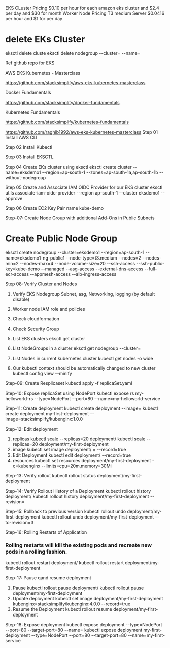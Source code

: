 EKS CLuster Pricing
$0.10 per hour for each amazon eks cluster and $2.4 per day and $30 for month
Worker Node Pricing
T3 medium Server
$0.0416 per hour and $1 for per day 

# delete EKs Cluster
eksctl delete cluste <clustername>
eksctl delete nodegroup --cluster=<cluster name> --name=<nodegroup name>

Ref github repo for EKS


AWS EKS Kubernetes - Masterclass

https://github.com/stacksimplify/aws-eks-kubernetes-masterclass

Docker Fundamentals

https://github.com/stacksimplify/docker-fundamentals

Kubernetes Fundamentals

https://github.com/stacksimplify/kubernetes-fundamentals



https://github.com/raghib1992/aws-eks-kubernetes-masterclass
Step 01 Install AWS CLI

Step 02 Install Kubectl

Step 03 Install EKSCTL

Step 04 Create EKs cluster using eksctl
eksctl create cluster --name=eksdemo1 --region=ap-south-1 --zones=ap-south-1a,ap-south-1b --without-nodegroup

Step 05 Create and Associate IAM OIDC Provider for our EKS cluster
eksctl utils associate-iam-oidc-provider --region ap-south-1 --cluster eksdemo1 --approve

Step 06 Create EC2 Key Pair
name kube-demo

Step-07: Create Node Group with additional Add-Ons in Public Subnets
# Create Public Node Group   
eksctl create nodegroup --cluster=eksdemo1 --region=ap-south-1 --name=eksdemo1-ng-public1 --node-type=t3.medium --nodes=2 --nodes-min=2 --nodes-max=4 --node-volume-size=20 --ssh-access --ssh-public-key=kube-demo --managed --asg-access --external-dns-access --full-ecr-access --appmesh-access --alb-ingress-access

Step 08: Verify Cluster and Nodes
1. Verify EKS Nodegroup Subnet, asg, Networking, logging (by default disable)
2. Worker node IAM role and policies
3. Check cloudformation
4. Check Security Group
5. List EKS clusters
eksctl get cluster

6. List NodeGroups in a cluster
eksctl get nodegroup --cluster=<clusterName>

7. List Nodes in current kubernetes cluster
kubectl get nodes -o wide

8. Our kubectl context should be automatically changed to new cluster
kubectl config view --minify

Step-09: Create Resplicaset
kubectl apply -f replicaSet.yaml

Step-10: Expose replicaSet using NodePort
kubectl expose rs my-helloworld-rs --type=NodePort --port=80 --name=my-helloworld-service

Step-11: Create deployment
kubectl create deployment <deployment name> --image=<image name>
kubectl create deployment my-first-deployment --image=stacksimplify/kubenginx:1.0.0

Step-12: Edit deployment
1. replicas
kubectl scale --replicas=20 deployment/<Deployment-Name>
kubectl scale --replicas=20 deployment/my-first-deployment
2. image
kubectl set image deployment/<Deployment-Name> <Container-Name>=<Container-Image> --record=true
3. Edit Deployment
kubectl edit deployment/<Deployment-Name> --record=true
4. resources
kubectl set resources deployment/my-first-deployment -c=kubenginx --limits=cpu=20m,memory=30Mi

Step-13: Verify rollout
kubectl rollout status deployment/my-first-deployment

Step-14: Verify Rollout History of a Deployment
kubectl rollout history deployment/<Deployment-Name>
kubectl rollout history deployment/my-first-deployment --revision=<revision number>

Step-15: Rollback to previous version
kubectl rollout undo deployment/my-first-deployment
kubectl rollout undo deployment/my-first-deployment --to-revision=3

Step-16: Rolling Restarts of Application
### Rolling restarts will kill the existing pods and recreate new pods in a rolling fashion.
kubectl rollout restart deployment/<Deployment-Name>
kubectl rollout restart deployment/my-first-deployment

Step-17: Pause qand resume deployment
1. Pause
kubectl rollout pause deployment/<Deployment-Name>
kubectl rollout pause deployment/my-first-deployment
2. Update deployment
kubectl set image deployment/my-first-deployment kubenginx=stacksimplify/kubenginx:4.0.0 --record=true
3. Resume the Deployment
kubectl rollout resume deployment/my-first-deployment

Step-18: Expose deployment
kubectl expose deployment <Deployment-Name>  --type=NodePort --port=80 --target-port=80 --name=<Service-Name-To-Be-Created>
kubectl expose deployment my-first-deployment  --type=NodePort --port=80 --target-port=80 --name=my-first-service